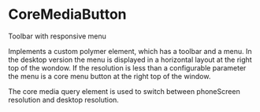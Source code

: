 CoreMediaButton
===============

Toolbar with responsive menu

Implements a custom polymer element, which has a toolbar and a menu. In the desktop version the menu is displayed in a 
horizontal layout at the right top of the wondow. If the resolution is less than a configurable parameter the menu is 
a core menu button at the right top of the window.

The core media query element is used to switch between phoneScreen resolution and desktop resolution.
